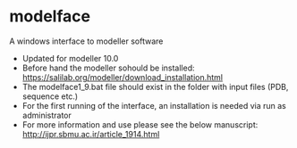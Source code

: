 # modelface
A windows interface to modeller software
- Updated for modeller 10.0
- Before hand the modeller sohould be installed: https://salilab.org/modeller/download_installation.html
- The modelface1_9.bat file should exist in the folder with input files (PDB, sequence etc.)
- For the first running of the interface, an installation is needed via run as administrator
- For more information and use please see the below manuscript:
http://ijpr.sbmu.ac.ir/article_1914.html
